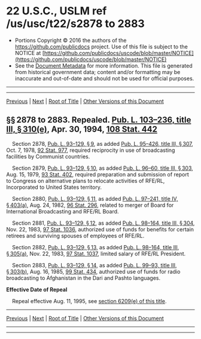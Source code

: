 ---
---

# 22 U.S.C., USLM ref /us/usc/t22/s2878 to 2883

* Portions Copyright © 2016 the authors of the https://github.com/publicdocs project.
  Use of this file is subject to the NOTICE at [https://github.com/publicdocs/uscode/blob/master/NOTICE](https://github.com/publicdocs/uscode/blob/master/NOTICE)
* See the [Document Metadata](././../../../..//README.md) for more information.
  This file is generated from historical government data; content and/or formatting may be inaccurate and out-of-date and should not be used for official purposes.

----------
----------

[Previous](./../../../..//us/usc/t22/ch43/m__us_usc_t22_s2877a.md) | [Next](./../../../..//us/usc/t22/ch44/m__us_usc_t22_ch44.md) | [Root of Title](./../../../../) | [Other Versions of this Document](https://publicdocs.github.io/go/links?ns=uslm&ref=%2Fus%2Fusc%2Ft22%2Fs2878+to+2883)

## §§ 2878 to 2883. Repealed. [Pub. L. 103–236, title III, § 310(e)][/us/pl/103/236/s310/e], Apr. 30, 1994, [108 Stat. 442][/us/stat/108/442]

    Section 2878, [Pub. L. 93–129, § 9][/us/pl/93/129/s9], as added [Pub. L. 95–426, title III, § 307][/us/pl/95/426/s307], Oct. 7, 1978, [92 Stat. 977][/us/stat/92/977], required reciprocity in use of broadcasting facilities by Communist countries.

    Section 2879, [Pub. L. 93–129, § 10][/us/pl/93/129/s10], as added [Pub. L. 96–60, title III, § 303][/us/pl/96/60/s303], Aug. 15, 1979, [93 Stat. 402][/us/stat/93/402], required preparation and submission of report to Congress on alternative plans to relocate activities of RFE/RL, Incorporated to United States territory.

    Section 2880, [Pub. L. 93–129, § 11][/us/pl/93/129/s11], as added [Pub. L. 97–241, title IV, § 403(a)][/us/pl/97/241/s403/a], Aug. 24, 1982, [96 Stat. 296][/us/stat/96/296], related to merger of Board for International Broadcasting and RFE/RL Board.

    Section 2881, [Pub. L. 93–129, § 12][/us/pl/93/129/s12], as added [Pub. L. 98–164, title III, § 304][/us/pl/98/164/s304], Nov. 22, 1983, [97 Stat. 1036][/us/stat/97/1036], authorized use of funds for benefits for certain retirees and surviving spouses of employees of RFE/RL.

    Section 2882, [Pub. L. 93–129, § 13][/us/pl/93/129/s13], as added [Pub. L. 98–164, title III, § 305(a)][/us/pl/98/164/s305/a], Nov. 22, 1983, [97 Stat. 1037][/us/stat/97/1037], limited salary of RFE/RL President.

    Section 2883, [Pub. L. 93–129, § 14][/us/pl/93/129/s14], as added [Pub. L. 99–93, title III, § 303(b)][/us/pl/99/93/s303/b], Aug. 16, 1985, [99 Stat. 434][/us/stat/99/434], authorized use of funds for radio broadcasting to Afghanistan in the Dari and Pashto languages.

 __Effective Date of Repeal__ 

    Repeal effective Aug. 11, 1995, see [section 6209(e) of this title][/us/usc/t22/s6209/e].

----------

[Previous](./../../../..//us/usc/t22/ch43/m__us_usc_t22_s2877a.md) | [Next](./../../../..//us/usc/t22/ch44/m__us_usc_t22_ch44.md) | [Root of Title](./../../../../) | [Other Versions of this Document](https://publicdocs.github.io/go/links?ns=uslm&ref=%2Fus%2Fusc%2Ft22%2Fs2878+to+2883)

----------
----------

[/us/pl/103/236/s310/e]: https://publicdocs.github.io/go/links?ns=uslm&ref=%2Fus%2Fpl%2F103%2F236%2Fs310%2Fe
[/us/stat/108/442]: https://publicdocs.github.io/go/links?ns=uslm&ref=%2Fus%2Fstat%2F108%2F442
[/us/pl/93/129/s9]: https://publicdocs.github.io/go/links?ns=uslm&ref=%2Fus%2Fpl%2F93%2F129%2Fs9
[/us/pl/95/426/s307]: https://publicdocs.github.io/go/links?ns=uslm&ref=%2Fus%2Fpl%2F95%2F426%2Fs307
[/us/stat/92/977]: https://publicdocs.github.io/go/links?ns=uslm&ref=%2Fus%2Fstat%2F92%2F977
[/us/pl/93/129/s10]: https://publicdocs.github.io/go/links?ns=uslm&ref=%2Fus%2Fpl%2F93%2F129%2Fs10
[/us/pl/96/60/s303]: https://publicdocs.github.io/go/links?ns=uslm&ref=%2Fus%2Fpl%2F96%2F60%2Fs303
[/us/stat/93/402]: https://publicdocs.github.io/go/links?ns=uslm&ref=%2Fus%2Fstat%2F93%2F402
[/us/pl/93/129/s11]: https://publicdocs.github.io/go/links?ns=uslm&ref=%2Fus%2Fpl%2F93%2F129%2Fs11
[/us/pl/97/241/s403/a]: https://publicdocs.github.io/go/links?ns=uslm&ref=%2Fus%2Fpl%2F97%2F241%2Fs403%2Fa
[/us/stat/96/296]: https://publicdocs.github.io/go/links?ns=uslm&ref=%2Fus%2Fstat%2F96%2F296
[/us/pl/93/129/s12]: https://publicdocs.github.io/go/links?ns=uslm&ref=%2Fus%2Fpl%2F93%2F129%2Fs12
[/us/pl/98/164/s304]: https://publicdocs.github.io/go/links?ns=uslm&ref=%2Fus%2Fpl%2F98%2F164%2Fs304
[/us/stat/97/1036]: https://publicdocs.github.io/go/links?ns=uslm&ref=%2Fus%2Fstat%2F97%2F1036
[/us/pl/93/129/s13]: https://publicdocs.github.io/go/links?ns=uslm&ref=%2Fus%2Fpl%2F93%2F129%2Fs13
[/us/pl/98/164/s305/a]: https://publicdocs.github.io/go/links?ns=uslm&ref=%2Fus%2Fpl%2F98%2F164%2Fs305%2Fa
[/us/stat/97/1037]: https://publicdocs.github.io/go/links?ns=uslm&ref=%2Fus%2Fstat%2F97%2F1037
[/us/pl/93/129/s14]: https://publicdocs.github.io/go/links?ns=uslm&ref=%2Fus%2Fpl%2F93%2F129%2Fs14
[/us/pl/99/93/s303/b]: https://publicdocs.github.io/go/links?ns=uslm&ref=%2Fus%2Fpl%2F99%2F93%2Fs303%2Fb
[/us/stat/99/434]: https://publicdocs.github.io/go/links?ns=uslm&ref=%2Fus%2Fstat%2F99%2F434
[/us/usc/t22/s6209/e]: https://publicdocs.github.io/go/links?ns=uslm&ref=%2Fus%2Fusc%2Ft22%2Fs6209%2Fe



